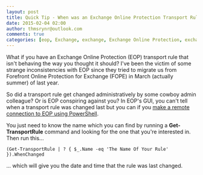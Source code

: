 ```yaml
---
layout: post
title: Quick Tip - When was an Exchange Online Protection Transport Rule Changed?
date: 2015-02-04 02:00
author: thmsrynr@outlook.com
comments: true
categories: [eop, Exchange, exchange, Exchange Online Protection, exchange online protection, PowerShell, powershell, PowerShell ISE, powershell ise]
---
```

What if you have an Exchange Online Protection (EOP) transport rule that isn't behaving the way you thought it should? I've been the victim of some strange inconsistencies with EOP since they tried to migrate us from Forefront Online Protection for Exchange (FOPE) in March (actually summer) of last year.

So did a transport rule get changed administratively by some cowboy admin colleague? Or is EOP conspiring against you? In EOP's GUI, you can't tell when a transport rule was changed last but you can if you <a title="Quick Tip: Opening An Exchange Online Protection Shell" href="http://www.workingsysadmin.com/quick-tip-opening-an-exchange-online-protection-shell/" target="_blank">make a remote connection to EOP using PowerShell</a>.

You just need to know the name which you can find by running a <strong>Get-TransportRule</strong> command and looking for the one that you're interested in. Then run this...

```
(Get-TransportRule | ? { $_.Name -eq 'The Name Of Your Rule' }).WhenChanged
```

... which will give you the date and time that the rule was last changed.
